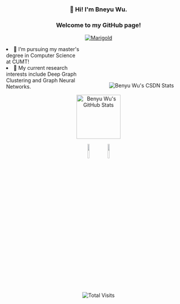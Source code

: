 <h3><p align="center" >👋 Hi! I'm Bneyu Wu.</p> </h3>

<h3><p align="center">Welcome to my GitHub page!</p></h3>

<p align="center"> 
    <a href="https://www.marigold.website" target="_blank">
        <img src="https://img.shields.io/badge/Homepage-Marigold-brightgreen" alt="Marigold">
    </a>
</p>

<div>
    <div style="display: inline-block;width: 40%">
        <li>🔭 I’m pursuing my master's degree in Computer Science at CUMT!</li>
        <li>🌱 My current research interests include Deep Graph Clustering and Graph Neural Networks.</li>
    </div>
    <div style="display: inline-block;width: 50%">
        <img align="right" src="https://stats.justsong.cn/api/csdn?id=weixin_46334596&theme=radical" alt="Benyu Wu's CSDN Stats"/>
    </div>
</div>

<p align="center">
    <img src="https://github-readme-stats.vercel.app/api?username=Marigoldwu&theme=buefy&show_icons=true" alt="Benyu Wu's GitHub Stats" height="120"/>
</p>

 

<p align="center">
        <img width="10%" src="https://www.vectorlogo.zone/logos/java/java-ar21.svg">
        <img width="10%" src="https://www.vectorlogo.zone/logos/python/python-ar21.svg">
</p>

<div align="center">
    <img src="https://profile-counter.glitch.me/Marigoldwu/count.svg" alt="Total Visits" />
</div>

